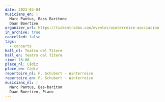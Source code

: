 ```yaml
---
date: 2023-03-04
musicians_en: |
  Marc Pantus, Bass Baritone
  Daan Boertien
organizer_url: https://tickentradas.com/eventos/winterreise-asociacion-qultura-2023
in_archive: true
cancelled: false
tags:
  - concerts
hall_nl: Teatro del Títere
hall_en: Teatro del Títere
time: 18:00
place_nl: Cádiz
place_en: Cádiz
repertoire_nl: F. Schubert - Winterreise
repertoire_en: F. Schubert - Winterreise
musicians_nl: |
  Marc Pantus, Bas-bariton
  Daan Boertien, Piano
---
```

